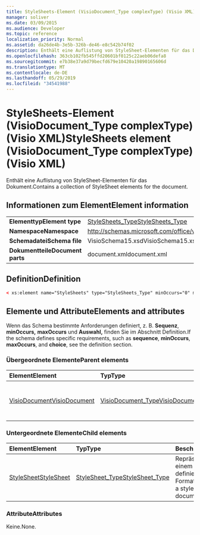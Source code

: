 ```yaml
---
title: StyleSheets-Element (VisioDocument_Type complexType) (Visio XML)
manager: soliver
ms.date: 03/09/2015
ms.audience: Developer
ms.topic: reference
localization_priority: Normal
ms.assetid: da26de4b-3e5b-326b-de46-e8c542b74f02
description: Enthält eine Auflistung von StyleSheet-Elementen für das Dokument.
ms.openlocfilehash: 363cb102fb545ffd20601bf0125c22aeb06defa8
ms.sourcegitcommit: e7b38e37a9d79becfd679e10420a19890165606d
ms.translationtype: MT
ms.contentlocale: de-DE
ms.lasthandoff: 05/29/2019
ms.locfileid: "34541988"
---
```

# <a name="stylesheets-element-visiodocument_type-complextype-visio-xml"></a><span data-ttu-id="62ce3-103">StyleSheets-Element (VisioDocument_Type complexType) (Visio XML)</span><span class="sxs-lookup"><span data-stu-id="62ce3-103">StyleSheets element (VisioDocument_Type complexType) (Visio XML)</span></span>

<span data-ttu-id="62ce3-104">Enthält eine Auflistung von StyleSheet-Elementen für das Dokument.</span><span class="sxs-lookup"><span data-stu-id="62ce3-104">Contains a collection of StyleSheet elements for the document.</span></span>
  
## <a name="element-information"></a><span data-ttu-id="62ce3-105">Informationen zum Element</span><span class="sxs-lookup"><span data-stu-id="62ce3-105">Element information</span></span>

|||
|:-----|:-----|
|<span data-ttu-id="62ce3-106">**Elementtyp**</span><span class="sxs-lookup"><span data-stu-id="62ce3-106">**Element type**</span></span> <br/> |[<span data-ttu-id="62ce3-107">StyleSheets_Type</span><span class="sxs-lookup"><span data-stu-id="62ce3-107">StyleSheets_Type</span></span>](stylesheets_type-complextypevisio-xml.md) <br/> |
|<span data-ttu-id="62ce3-108">**Namespace**</span><span class="sxs-lookup"><span data-stu-id="62ce3-108">**Namespace**</span></span> <br/> |http://schemas.microsoft.com/office/visio/2012/main  <br/> |
|<span data-ttu-id="62ce3-109">**Schemadatei**</span><span class="sxs-lookup"><span data-stu-id="62ce3-109">**Schema file**</span></span> <br/> |<span data-ttu-id="62ce3-110">VisioSchema15.xsd</span><span class="sxs-lookup"><span data-stu-id="62ce3-110">VisioSchema15.xsd</span></span>  <br/> |
|<span data-ttu-id="62ce3-111">**Dokumentteile**</span><span class="sxs-lookup"><span data-stu-id="62ce3-111">**Document parts**</span></span> <br/> |<span data-ttu-id="62ce3-112">document.xml</span><span class="sxs-lookup"><span data-stu-id="62ce3-112">document.xml</span></span>  <br/> |
   
## <a name="definition"></a><span data-ttu-id="62ce3-113">Definition</span><span class="sxs-lookup"><span data-stu-id="62ce3-113">Definition</span></span>

```XML
< xs:element name="StyleSheets" type="StyleSheets_Type" minOccurs="0" maxOccurs="1" ></xs:element >
```

## <a name="elements-and-attributes"></a><span data-ttu-id="62ce3-114">Elemente und Attribute</span><span class="sxs-lookup"><span data-stu-id="62ce3-114">Elements and attributes</span></span>

<span data-ttu-id="62ce3-115">Wenn das Schema bestimmte Anforderungen definiert, z. B. **Sequenz**, **minOccurs,** **maxOccurs** und **Auswahl,** finden Sie im Abschnitt Definition.</span><span class="sxs-lookup"><span data-stu-id="62ce3-115">If the schema defines specific requirements, such as **sequence**, **minOccurs**, **maxOccurs**, and **choice**, see the definition section.</span></span> 
  
### <a name="parent-elements"></a><span data-ttu-id="62ce3-116">Übergeordnete Elemente</span><span class="sxs-lookup"><span data-stu-id="62ce3-116">Parent elements</span></span>

|<span data-ttu-id="62ce3-117">**Element**</span><span class="sxs-lookup"><span data-stu-id="62ce3-117">**Element**</span></span>|<span data-ttu-id="62ce3-118">**Typ**</span><span class="sxs-lookup"><span data-stu-id="62ce3-118">**Type**</span></span>|<span data-ttu-id="62ce3-119">**Beschreibung**</span><span class="sxs-lookup"><span data-stu-id="62ce3-119">**Description**</span></span>|
|:-----|:-----|:-----|
|[<span data-ttu-id="62ce3-120">VisioDocument</span><span class="sxs-lookup"><span data-stu-id="62ce3-120">VisioDocument</span></span>](visiodocument-elementvisio-xml.md) <br/> |[<span data-ttu-id="62ce3-121">VisioDocument_Type</span><span class="sxs-lookup"><span data-stu-id="62ce3-121">VisioDocument_Type</span></span>](visiodocument_type-complextypevisio-xml.md) <br/> |<span data-ttu-id="62ce3-122">Das Stammelement eines Microsoft-Visio Dokument.</span><span class="sxs-lookup"><span data-stu-id="62ce3-122">The root element of a Microsoft Visio document.</span></span>  <br/> |
   
### <a name="child-elements"></a><span data-ttu-id="62ce3-123">Untergeordnete Elemente</span><span class="sxs-lookup"><span data-stu-id="62ce3-123">Child elements</span></span>

|<span data-ttu-id="62ce3-124">**Element**</span><span class="sxs-lookup"><span data-stu-id="62ce3-124">**Element**</span></span>|<span data-ttu-id="62ce3-125">**Typ**</span><span class="sxs-lookup"><span data-stu-id="62ce3-125">**Type**</span></span>|<span data-ttu-id="62ce3-126">**Beschreibung**</span><span class="sxs-lookup"><span data-stu-id="62ce3-126">**Description**</span></span>|
|:-----|:-----|:-----|
|[<span data-ttu-id="62ce3-127">StyleSheet</span><span class="sxs-lookup"><span data-stu-id="62ce3-127">StyleSheet</span></span>](stylesheet-element-stylesheets_type-complextypevisio-xml.md) <br/> |[<span data-ttu-id="62ce3-128">StyleSheet_Type</span><span class="sxs-lookup"><span data-stu-id="62ce3-128">StyleSheet_Type</span></span>](stylesheet_type-complextypevisio-xml.md) <br/> |<span data-ttu-id="62ce3-129">Repräsentiert eine in einem Dokument definierte Formatvorlage.</span><span class="sxs-lookup"><span data-stu-id="62ce3-129">Represents a style defined in a document.</span></span>  <br/> |
   
### <a name="attributes"></a><span data-ttu-id="62ce3-130">Attribute</span><span class="sxs-lookup"><span data-stu-id="62ce3-130">Attributes</span></span>

<span data-ttu-id="62ce3-131">Keine.</span><span class="sxs-lookup"><span data-stu-id="62ce3-131">None.</span></span>
  

